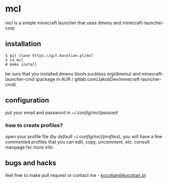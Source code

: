# mcl
mcl is a simple minecraft launcher that uses dmenu and minecraft-launcher-cmd

## installation
```
$ git clone https://git.kocotian.pl/mcl
$ cd mcl
# make install
```

be sure that you installed dmenu (tools.suckless.org/dmenu) and minecraft-launcher-cmd (package in AUR / gitlab.com/JakobDev/minecraft-launcher-cmd)

## configuration
put your email and password in *~/.config/mcl/passwd*

### how to create profiles?
open your profile file *(by default ~/.config/mcl/profiles)*, you will have a few commented profiles that you can edit, copy, uncomment, etc.
consult manpage for more info

## bugs and hacks
feel free to make pull request or contact me - <kocotian@kocotian.pl>
